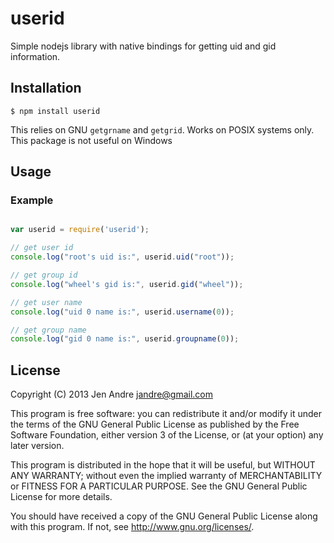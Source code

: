 # userid 

Simple nodejs library with native bindings for getting uid and gid information.  

## Installation

```
$ npm install userid 
 ```

This relies on GNU `getgrname` and `getgrid`.
Works on POSIX systems only.
This package is not useful on Windows

## Usage

### Example

```js

var userid = require('userid');

// get user id
console.log("root's uid is:", userid.uid("root"));

// get group id
console.log("wheel's gid is:", userid.gid("wheel"));

// get user name
console.log("uid 0 name is:", userid.username(0));

// get group name 
console.log("gid 0 name is:", userid.groupname(0));

```

## License

Copyright (C) 2013 Jen Andre <jandre@gmail.com>

This program is free software: you can redistribute it and/or modify
it under the terms of the GNU General Public License as published by
the Free Software Foundation, either version 3 of the License, or
(at your option) any later version.

This program is distributed in the hope that it will be useful,
but WITHOUT ANY WARRANTY; without even the implied warranty of
MERCHANTABILITY or FITNESS FOR A PARTICULAR PURPOSE.  See the
GNU General Public License for more details.

You should have received a copy of the GNU General Public License
along with this program.  If not, see <http://www.gnu.org/licenses/>.


